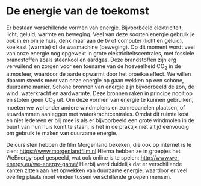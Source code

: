 # De energie van de toekomst

Er bestaan verschillende vormen van energie. Bijvoorbeeld elektriciteit, licht, geluid, warmte en beweging. Veel van deze soorten energie gebruik je ook in en om je huis, denk maar aan de tv of computer (licht en geluid), koelkast (warmte) of de wasmachine (beweging). Op dit moment wordt veel van onze energie nog opgewekt in grote elektriciteitscentrales, met fossiele brandstoffen zoals steenkool en aardgas. Deze brandstoffen zijn erg vervuilend en zorgen voor een toename van de hoeveelheid CO<sub>2</sub> in de atmosfeer, waardoor de aarde opwarmt door het broeikaseffect. We willen daarom steeds meer van onze energie op gaan wekken op een schone, duurzame manier. Schone bronnen van energie zijn bijvoorbeeld de zon, de wind, waterkracht en aardwarmte. Deze bronnen raken in principe nooit op en stoten geen CO<sub>2</sub> uit. Om deze vormen van energie te kunnen gebruiken, moeten we wel onder andere windmolens en zonnepanelen plaatsen, of stuwdammen aanleggen met waterkrachtcentrales. Omdat dit ruimte kost en niet iedereen er blij mee is als er bijvoorbeeld een grote windmolen in de buurt van hun huis komt te staan, is het in de praktijk niet altijd eenvoudig om gebruik te maken van duurzame energie.

De cursisten hebben de film Morgenland bekeken, die ook op internet is te zien: https://www.morgenlandfilm.nl Hierna hebben ze in groepjes het WeEnergy-spel gespeeld, wat ook online is te spelen: http://www.we-energy.eu/we-energy-game/ Hierbij werd duidelijk dat er verschillende kanten zitten aan het opwekken van duurzame energie, waardoor er veel overleg plaats moet vinden tussen verschillende groepen mensen.
